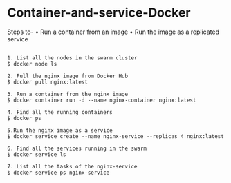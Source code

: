 # Container-and-service-Docker

Steps to-
    • Run a container from an image 
    • Run the image as a replicated service
    
```

1. List all the nodes in the swarm cluster
$ docker node ls

2. Pull the nginx image from Docker Hub
$ docker pull nginx:latest

3. Run a container from the nginx image
$ docker container run -d --name nginx-container nginx:latest

4. Find all the running containers
$ docker ps

5.Run the nginx image as a service
$ docker service create --name nginx-service --replicas 4 nginx:latest

6. Find all the services running in the swarm
$ docker service ls

7. List all the tasks of the nginx-service
$ docker service ps nginx-service


```
